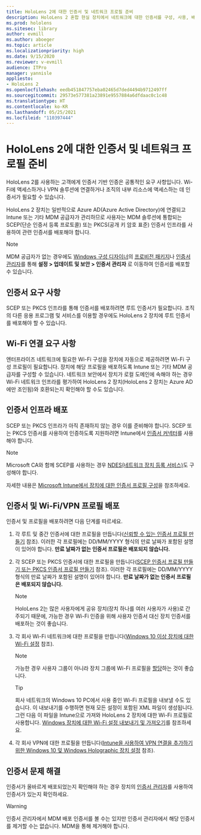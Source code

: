 ```yaml
---
title: HoloLens 2에 대한 인증서 및 네트워크 프로필 준비
description: HoloLens 2 혼합 현실 장치에서 네트워크에 대한 인증서를 구성, 사용, 배포하고, 문제를 해결하는 방법을 알아보세요.
ms.prod: hololens
ms.sitesec: library
author: evmill
ms.author: aboeger
ms.topic: article
ms.localizationpriority: high
ms.date: 9/15/2020
ms.reviewer: v-evmill
audience: ITPro
manager: yannisle
appliesto:
- HoloLens 2
ms.openlocfilehash: eedb451847757eba02465d7ded4494b9712497ff
ms.sourcegitcommit: 29573e577381a23891e9557884a6dfdaac0c1c48
ms.translationtype: HT
ms.contentlocale: ko-KR
ms.lasthandoff: 05/25/2021
ms.locfileid: "110397444"
---
```

# <a name="prepare-certificates-and-network-profiles-for-hololens-2"></a>HoloLens 2에 대한 인증서 및 네트워크 프로필 준비

HoloLens 2를 사용하는 고객에게 인증서 기반 인증은 공통적인 요구 사항입니다. Wi-Fi에 액세스하거나 VPN 솔루션에 연결하거나 조직의 내부 리소스에 액세스하는 데 인증서가 필요할 수 있습니다.

HoloLens 2 장치는 일반적으로 Azure AD(Azure Active Directory)에 연결되고 Intune 또는 기타 MDM 공급자가 관리하므로 사용자는 MDM 솔루션에 통합되는 SCEP(단순 인증서 등록 프로토콜) 또는 PKCS(공개 키 암호 표준) 인증서 인프라를 사용하여 관련 인증서를 배포해야 합니다. 

>[!NOTE]
> MDM 공급자가 없는 경우에도 [Windows 구성 디자이너](https://www.microsoft.com/p/windows-configuration-designer/9nblggh4tx22?rtc=1&activetab=pivot:regionofsystemrequirementstab)의 [프로비전 패키지](https://docs.microsoft.com/hololens/hololens-provisioning#steps-for-creating-provisioning-packages)나 [인증서 관리자](https://docs.microsoft.com/hololens/certificate-manager)를 통해 **설정 > 업데이트 및 보안 > 인증서 관리자** 로 이동하여 인증서를 배포할 수 있습니다.

## <a name="certificate-requirements"></a>인증서 요구 사항
SCEP 또는 PKCS 인프라를 통해 인증서를 배포하려면 루트 인증서가 필요합니다. 조직의 다른 응용 프로그램 및 서비스를 이용할 경우에도 HoloLens 2 장치에 루트 인증서를 배포해야 할 수 있습니다. 

## <a name="wi-fi-connectivity-requirements"></a>Wi-Fi 연결 요구 사항
엔터프라이즈 네트워크에 필요한 Wi-Fi 구성을 장치에 자동으로 제공하려면 Wi-Fi 구성 프로필이 필요합니다. 장치에 해당 프로필을 배포하도록 Intune 또는 기타 MDM 공급자를 구성할 수 있습니다. 네트워크 보안에서 장치가 로컬 도메인에 속해야 하는 경우 Wi-Fi 네트워크 인프라를 평가하여 HoloLens 2 장치(HoloLens 2 장치는 Azure AD에만 조인됨)와 호환되는지 확인해야 할 수도 있습니다.

## <a name="deploy-certificate-infrastructure"></a>인증서 인프라 배포
SCEP 또는 PKCS 인프라가 아직 존재하지 않는 경우 이를 준비해야 합니다. SCEP 또는 PKCS 인증서를 사용하여 인증하도록 지원하려면 Intune에서 [인증서 커넥터](https://docs.microsoft.com/mem/intune/protect/certificate-connectors)를 사용해야 합니다.

> [!NOTE]
> Microsoft CA와 함께 SCEP를 사용하는 경우 [NDES(네트워크 장치 등록 서비스)](https://docs.microsoft.com/mem/intune/protect/certificates-scep-configure#set-up-ndes)도 구성해야 합니다.

자세한 내용은 [Microsoft Intune에서 장치에 대한 인증서 프로필 구성](https://docs.microsoft.com/intune/certificates-configure)을 참조하세요.

## <a name="deploy-certificates-and-wi-fivpn-profile"></a>인증서 및 Wi-Fi/VPN 프로필 배포
인증서 및 프로필을 배포하려면 다음 단계를 따르세요.
1.  각 루트 및 중간 인증서에 대한 프로필을 만듭니다([신뢰할 수 있는 인증서 프로필 만들기](https://docs.microsoft.com/intune/protect/certificates-configure#create-trusted-certificate-profiles) 참조). 이러한 각 프로필에는 DD/MM/YYYY 형식의 만료 날짜가 포함된 설명이 있어야 합니다. **만료 날짜가 없는 인증서 프로필은 배포되지 않습니다.**
1.  각 SCEP 또는 PKCS 인증서에 대한 프로필을 만듭니다([SCEP 인증서 프로필 만들기 또는 PKCS 인증서 프로필 만들기](https://docs.microsoft.com/intune/protect/certficates-pfx-configure#create-a-pkcs-certificate-profile) 참조). 이러한 각 프로필에는 DD/MM/YYYY 형식의 만료 날짜가 포함된 설명이 있어야 합니다. **만료 날짜가 없는 인증서 프로필은 배포되지 않습니다.**

    > [!NOTE]
    > HoloLens 2는 많은 사용자에게 공유 장치(장치 하나를 여러 사용자가 사용)로 간주되기 때문에, 가능한 경우 Wi-Fi 인증을 위해 사용자 인증서 대신 장치 인증서를 배포하는 것이 좋습니다.

3.  각 회사 Wi-Fi 네트워크에 대한 프로필을 만듭니다([Windows 10 이상 장치에 대한 Wi-Fi 설정](https://docs.microsoft.com/intune/wi-fi-settings-windows) 참조). 
    > [!NOTE]
    > 가능한 경우 사용자 그룹이 아니라 장치 그룹에 Wi-Fi 프로필을 [할당](https://docs.microsoft.com/mem/intune/configuration/device-profile-assign)하는 것이 좋습니다. 

    > [!TIP]
    > 회사 네트워크의 Windows 10 PC에서 사용 중인 Wi-Fi 프로필을 내보낼 수도 있습니다. 이 내보내기를 수행하면 현재 모든 설정이 포함된 XML 파일이 생성됩니다. 그런 다음 이 파일을 Intune으로 가져와 HoloLens 2 장치에 대한 Wi-Fi 프로필로 사용합니다. [Windows 장치에 대한 Wi-Fi 설정 내보내기 및 가져오기](https://docs.microsoft.com/mem/intune/configuration/wi-fi-settings-import-windows-8-1)를 참조하세요.

4.  각 회사 VPN에 대한 프로필을 만듭니다([Intune을 사용하여 VPN 연결을 추가하기 위한 Windows 10 및 Windows Holographic 장치 설정](https://docs.microsoft.com/intune/vpn-settings-windows-10) 참조).

## <a name="troubleshooting-certificates"></a>인증서 문제 해결

인증서가 올바르게 배포되었는지 확인해야 하는 경우 장치의 [인증서 관리자](certificate-manager.md)를 사용하여 인증서가 있는지 확인하세요.  

>[!WARNING]
> 인증서 관리자에서 MDM 배포 인증서를 볼 수는 있지만 인증서 관리자에서 해당 인증서를 제거할 수는 없습니다. MDM을 통해 제거해야 합니다.


